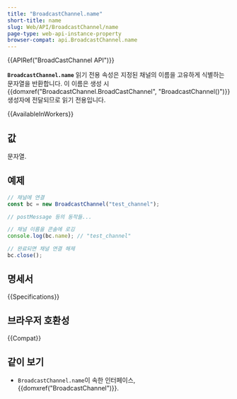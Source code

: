```yaml
---
title: "BroadcastChannel.name"
short-title: name
slug: Web/API/BroadcastChannel/name
page-type: web-api-instance-property
browser-compat: api.BroadcastChannel.name
---
```


{{APIRef("BroadCastChannel API")}}

**`BroadcastChannel.name`** 읽기 전용 속성은 지정된 채널의 이름을 고유하게 식별하는 문자열을 반환합니다. 이 이름은 생성 시 {{domxref("BroadcastChannel.BroadCastChannel", "BroadcastChannel()")}} 생성자에 전달되므로 읽기 전용입니다.

{{AvailableInWorkers}}

## 값

문자열.

## 예제

```js
// 채널에 연결
const bc = new BroadcastChannel("test_channel");

// postMessage 등의 동작들...

// 채널 이름을 콘솔에 로깅
console.log(bc.name); // "test_channel"

// 완료되면 채널 연결 해제
bc.close();
```

## 명세서

{{Specifications}}

## 브라우저 호환성

{{Compat}}

## 같이 보기

- `BroadcastChannel.name`이 속한 인터페이스, {{domxref("BroadcastChannel")}}.
